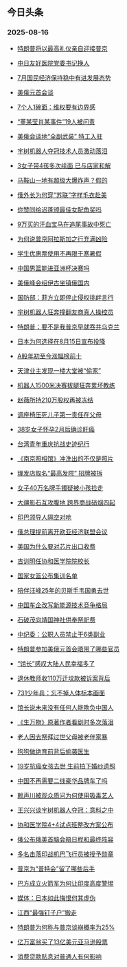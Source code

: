 ## 今日头条 
### 2025-08-16

+ [特朗普将以最高礼仪亲自迎接普京](https://www.toutiao.com/trending/7538307998842916394/?category_name=topic_innerflow&event_type=hot_board&log_pb=%257B%2522category_name%2522%253A%2522topic_innerflow%2522%252C%2522cluster_type%2522%253A%25222%2522%252C%2522enter_from%2522%253A%2522click_category%2522%252C%2522entrance_hotspot%2522%253A%2522outside%2522%252C%2522event_type%2522%253A%2522hot_board%2522%252C%2522hot_board_cluster_id%2522%253A%25227538307998842916394%2522%252C%2522hot_board_impr_id%2522%253A%252220250816001342D6945F145C3C3A14BF39%2522%252C%2522jump_page%2522%253A%2522hot_board_page%2522%252C%2522location%2522%253A%2522news_hot_card%2522%252C%2522page_location%2522%253A%2522hot_board_page%2522%252C%2522rank%2522%253A%25221%2522%252C%2522source%2522%253A%2522trending_tab%2522%252C%2522style_id%2522%253A%252240132%2522%252C%2522title%2522%253A%2522%25E7%2589%25B9%25E6%259C%2597%25E6%2599%25AE%25E5%25B0%2586%25E4%25BB%25A5%25E6%259C%2580%25E9%25AB%2598%25E7%25A4%25BC%25E4%25BB%25AA%25E4%25BA%25B2%25E8%2587%25AA%25E8%25BF%258E%25E6%258E%25A5%25E6%2599%25AE%25E4%25BA%25AC%2522%257D&rank=1&style_id=40132&topic_id=7538307998842916394)

+ [中日友好医院党委书记换人](https://www.toutiao.com/trending/7538783810133954111/?category_name=topic_innerflow&event_type=hot_board&log_pb=%257B%2522category_name%2522%253A%2522topic_innerflow%2522%252C%2522cluster_type%2522%253A%25225%2522%252C%2522enter_from%2522%253A%2522click_category%2522%252C%2522entrance_hotspot%2522%253A%2522outside%2522%252C%2522event_type%2522%253A%2522hot_board%2522%252C%2522hot_board_cluster_id%2522%253A%25227538783810133954111%2522%252C%2522hot_board_impr_id%2522%253A%252220250816001342D6945F145C3C3A14BF39%2522%252C%2522jump_page%2522%253A%2522hot_board_page%2522%252C%2522location%2522%253A%2522news_hot_card%2522%252C%2522page_location%2522%253A%2522hot_board_page%2522%252C%2522rank%2522%253A%25222%2522%252C%2522source%2522%253A%2522trending_tab%2522%252C%2522style_id%2522%253A%252240132%2522%252C%2522title%2522%253A%2522%25E4%25B8%25AD%25E6%2597%25A5%25E5%258F%258B%25E5%25A5%25BD%25E5%258C%25BB%25E9%2599%25A2%25E5%2585%259A%25E5%25A7%2594%25E4%25B9%25A6%25E8%25AE%25B0%25E6%258D%25A2%25E4%25BA%25BA%2522%257D&rank=2&style_id=40132&topic_id=7538783810133954111)

+ [7月国民经济保持稳中有进发展态势](https://www.toutiao.com/article/7538626527173362216)

+ [美俄元首会谈](https://webcast-open.douyin.com/open/media_live/344107438187)

+ [7个人1碗面：维权要有边界感](https://www.toutiao.com/trending/7538686749099167270/?category_name=topic_innerflow&event_type=hot_board&log_pb=%257B%2522category_name%2522%253A%2522topic_innerflow%2522%252C%2522cluster_type%2522%253A%252213%2522%252C%2522enter_from%2522%253A%2522click_category%2522%252C%2522entrance_hotspot%2522%253A%2522outside%2522%252C%2522event_type%2522%253A%2522hot_board%2522%252C%2522hot_board_cluster_id%2522%253A%25227538686749099167270%2522%252C%2522hot_board_impr_id%2522%253A%252220250816001342D6945F145C3C3A14BF39%2522%252C%2522jump_page%2522%253A%2522hot_board_page%2522%252C%2522location%2522%253A%2522news_hot_card%2522%252C%2522page_location%2522%253A%2522hot_board_page%2522%252C%2522rank%2522%253A%25225%2522%252C%2522source%2522%253A%2522trending_tab%2522%252C%2522style_id%2522%253A%252240132%2522%252C%2522title%2522%253A%25227%25E4%25B8%25AA%25E4%25BA%25BA1%25E7%25A2%2597%25E9%259D%25A2%25EF%25BC%259A%25E7%25BB%25B4%25E6%259D%2583%25E8%25A6%2581%25E6%259C%2589%25E8%25BE%25B9%25E7%2595%258C%25E6%2584%259F%2522%257D&rank=5&style_id=40132&topic_id=7538686749099167270)

+ [“董某莹肖某事件”19人被问责](https://www.toutiao.com/trending/7538734512805789759/?category_name=topic_innerflow&event_type=hot_board&log_pb=%257B%2522category_name%2522%253A%2522topic_innerflow%2522%252C%2522cluster_type%2522%253A%25221%2522%252C%2522enter_from%2522%253A%2522click_category%2522%252C%2522entrance_hotspot%2522%253A%2522outside%2522%252C%2522event_type%2522%253A%2522hot_board%2522%252C%2522hot_board_cluster_id%2522%253A%25227538734512805789759%2522%252C%2522hot_board_impr_id%2522%253A%252220250816001342D6945F145C3C3A14BF39%2522%252C%2522jump_page%2522%253A%2522hot_board_page%2522%252C%2522location%2522%253A%2522news_hot_card%2522%252C%2522page_location%2522%253A%2522hot_board_page%2522%252C%2522rank%2522%253A%25226%2522%252C%2522source%2522%253A%2522trending_tab%2522%252C%2522style_id%2522%253A%252240132%2522%252C%2522title%2522%253A%2522%25E2%2580%259C%25E8%2591%25A3%25E6%259F%2590%25E8%258E%25B9%25E8%2582%2596%25E6%259F%2590%25E4%25BA%258B%25E4%25BB%25B6%25E2%2580%259D19%25E4%25BA%25BA%25E8%25A2%25AB%25E9%2597%25AE%25E8%25B4%25A3%2522%257D&rank=6&style_id=40132&topic_id=7538734512805789759)

+ [美俄会谈地“全副武装” 特工入驻](https://www.toutiao.com/trending/7538745223128550951/?category_name=topic_innerflow&event_type=hot_board&log_pb=%257B%2522category_name%2522%253A%2522topic_innerflow%2522%252C%2522cluster_type%2522%253A%252213%2522%252C%2522enter_from%2522%253A%2522click_category%2522%252C%2522entrance_hotspot%2522%253A%2522outside%2522%252C%2522event_type%2522%253A%2522hot_board%2522%252C%2522hot_board_cluster_id%2522%253A%25227538745223128550951%2522%252C%2522hot_board_impr_id%2522%253A%252220250816001342D6945F145C3C3A14BF39%2522%252C%2522jump_page%2522%253A%2522hot_board_page%2522%252C%2522location%2522%253A%2522news_hot_card%2522%252C%2522page_location%2522%253A%2522hot_board_page%2522%252C%2522rank%2522%253A%25227%2522%252C%2522source%2522%253A%2522trending_tab%2522%252C%2522style_id%2522%253A%252240132%2522%252C%2522title%2522%253A%2522%25E7%25BE%258E%25E4%25BF%2584%25E4%25BC%259A%25E8%25B0%2588%25E5%259C%25B0%25E2%2580%259C%25E5%2585%25A8%25E5%2589%25AF%25E6%25AD%25A6%25E8%25A3%2585%25E2%2580%259D%2B%25E7%2589%25B9%25E5%25B7%25A5%25E5%2585%25A5%25E9%25A9%25BB%2522%257D&rank=7&style_id=40132&topic_id=7538745223128550951)

+ [宇树机器人夺冠技术人员激动落泪](https://www.toutiao.com/trending/7538778017204604454/?category_name=topic_innerflow&event_type=hot_board&log_pb=%257B%2522category_name%2522%253A%2522topic_innerflow%2522%252C%2522cluster_type%2522%253A%25222%2522%252C%2522enter_from%2522%253A%2522click_category%2522%252C%2522entrance_hotspot%2522%253A%2522outside%2522%252C%2522event_type%2522%253A%2522hot_board%2522%252C%2522hot_board_cluster_id%2522%253A%25227538778017204604454%2522%252C%2522hot_board_impr_id%2522%253A%252220250816001342D6945F145C3C3A14BF39%2522%252C%2522jump_page%2522%253A%2522hot_board_page%2522%252C%2522location%2522%253A%2522news_hot_card%2522%252C%2522page_location%2522%253A%2522hot_board_page%2522%252C%2522rank%2522%253A%25228%2522%252C%2522source%2522%253A%2522trending_tab%2522%252C%2522style_id%2522%253A%252240132%2522%252C%2522title%2522%253A%2522%25E5%25AE%2587%25E6%25A0%2591%25E6%259C%25BA%25E5%2599%25A8%25E4%25BA%25BA%25E5%25A4%25BA%25E5%2586%25A0%25E6%258A%2580%25E6%259C%25AF%25E4%25BA%25BA%25E5%2591%2598%25E6%25BF%2580%25E5%258A%25A8%25E8%2590%25BD%25E6%25B3%25AA%2522%257D&rank=8&style_id=40132&topic_id=7538778017204604454)

+ [3女子带4孩多次续面 已与店家和解](https://www.toutiao.com/trending/7538319369852502035/?category_name=topic_innerflow&event_type=hot_board&log_pb=%257B%2522category_name%2522%253A%2522topic_innerflow%2522%252C%2522cluster_type%2522%253A%25222%2522%252C%2522enter_from%2522%253A%2522click_category%2522%252C%2522entrance_hotspot%2522%253A%2522outside%2522%252C%2522event_type%2522%253A%2522hot_board%2522%252C%2522hot_board_cluster_id%2522%253A%25227538319369852502035%2522%252C%2522hot_board_impr_id%2522%253A%252220250816001342D6945F145C3C3A14BF39%2522%252C%2522jump_page%2522%253A%2522hot_board_page%2522%252C%2522location%2522%253A%2522news_hot_card%2522%252C%2522page_location%2522%253A%2522hot_board_page%2522%252C%2522rank%2522%253A%25229%2522%252C%2522source%2522%253A%2522trending_tab%2522%252C%2522style_id%2522%253A%252240132%2522%252C%2522title%2522%253A%25223%25E5%25A5%25B3%25E5%25AD%2590%25E5%25B8%25A64%25E5%25AD%25A9%25E5%25A4%259A%25E6%25AC%25A1%25E7%25BB%25AD%25E9%259D%25A2%2B%25E5%25B7%25B2%25E4%25B8%258E%25E5%25BA%2597%25E5%25AE%25B6%25E5%2592%258C%25E8%25A7%25A3%2522%257D&rank=9&style_id=40132&topic_id=7538319369852502035)

+ [马鞍山一地有超级大爆炸声？假的](https://www.toutiao.com/article/7538738739695157787)

+ [俄外长为何穿“苏联”字样毛衣赴美](https://www.toutiao.com/trending/7538800745823342116/?category_name=topic_innerflow&event_type=hot_board&log_pb=%257B%2522category_name%2522%253A%2522topic_innerflow%2522%252C%2522cluster_type%2522%253A%252213%2522%252C%2522enter_from%2522%253A%2522click_category%2522%252C%2522entrance_hotspot%2522%253A%2522outside%2522%252C%2522event_type%2522%253A%2522hot_board%2522%252C%2522hot_board_cluster_id%2522%253A%25227538800745823342116%2522%252C%2522hot_board_impr_id%2522%253A%252220250816001342D6945F145C3C3A14BF39%2522%252C%2522jump_page%2522%253A%2522hot_board_page%2522%252C%2522location%2522%253A%2522news_hot_card%2522%252C%2522page_location%2522%253A%2522hot_board_page%2522%252C%2522rank%2522%253A%252211%2522%252C%2522source%2522%253A%2522trending_tab%2522%252C%2522style_id%2522%253A%252240132%2522%252C%2522title%2522%253A%2522%25E4%25BF%2584%25E5%25A4%2596%25E9%2595%25BF%25E4%25B8%25BA%25E4%25BD%2595%25E7%25A9%25BF%25E2%2580%259C%25E8%258B%258F%25E8%2581%2594%25E2%2580%259D%25E5%25AD%2597%25E6%25A0%25B7%25E6%25AF%259B%25E8%25A1%25A3%25E8%25B5%25B4%25E7%25BE%258E%2522%257D&rank=11&style_id=40132&topic_id=7538800745823342116)

+ [你赞同给迟蓬颁最佳女配角奖吗](https://www.toutiao.com/trending/7538557116244561451/?category_name=topic_innerflow&event_type=hot_board&log_pb=%257B%2522category_name%2522%253A%2522topic_innerflow%2522%252C%2522cluster_type%2522%253A%252210%2522%252C%2522enter_from%2522%253A%2522click_category%2522%252C%2522entrance_hotspot%2522%253A%2522outside%2522%252C%2522event_type%2522%253A%2522hot_board%2522%252C%2522hot_board_cluster_id%2522%253A%25227538557116244561451%2522%252C%2522hot_board_impr_id%2522%253A%252220250816001342D6945F145C3C3A14BF39%2522%252C%2522jump_page%2522%253A%2522hot_board_page%2522%252C%2522location%2522%253A%2522news_hot_card%2522%252C%2522page_location%2522%253A%2522hot_board_page%2522%252C%2522rank%2522%253A%252212%2522%252C%2522source%2522%253A%2522trending_tab%2522%252C%2522style_id%2522%253A%252240132%2522%252C%2522title%2522%253A%2522%25E4%25BD%25A0%25E8%25B5%259E%25E5%2590%258C%25E7%25BB%2599%25E8%25BF%259F%25E8%2593%25AC%25E9%25A2%2581%25E6%259C%2580%25E4%25BD%25B3%25E5%25A5%25B3%25E9%2585%258D%25E8%25A7%2592%25E5%25A5%2596%25E5%2590%2597%2522%257D&rank=12&style_id=40132&topic_id=7538557116244561451)

+ [9万买的汗血宝马在追尾事故中死亡](https://www.toutiao.com/trending/7538630258758369323/?category_name=topic_innerflow&event_type=hot_board&log_pb=%257B%2522category_name%2522%253A%2522topic_innerflow%2522%252C%2522cluster_type%2522%253A%25226%2522%252C%2522enter_from%2522%253A%2522click_category%2522%252C%2522entrance_hotspot%2522%253A%2522outside%2522%252C%2522event_type%2522%253A%2522hot_board%2522%252C%2522hot_board_cluster_id%2522%253A%25227538630258758369323%2522%252C%2522hot_board_impr_id%2522%253A%252220250816001342D6945F145C3C3A14BF39%2522%252C%2522jump_page%2522%253A%2522hot_board_page%2522%252C%2522location%2522%253A%2522news_hot_card%2522%252C%2522page_location%2522%253A%2522hot_board_page%2522%252C%2522rank%2522%253A%252213%2522%252C%2522source%2522%253A%2522trending_tab%2522%252C%2522style_id%2522%253A%252240132%2522%252C%2522title%2522%253A%25229%25E4%25B8%2587%25E4%25B9%25B0%25E7%259A%2584%25E6%25B1%2597%25E8%25A1%2580%25E5%25AE%259D%25E9%25A9%25AC%25E5%259C%25A8%25E8%25BF%25BD%25E5%25B0%25BE%25E4%25BA%258B%25E6%2595%2585%25E4%25B8%25AD%25E6%25AD%25BB%25E4%25BA%25A1%2522%257D&rank=13&style_id=40132&topic_id=7538630258758369323)

+ [为何说普京阿拉斯加之行充满凶险](https://www.toutiao.com/trending/7538698693910728242/?category_name=topic_innerflow&event_type=hot_board&log_pb=%257B%2522category_name%2522%253A%2522topic_innerflow%2522%252C%2522cluster_type%2522%253A%252213%2522%252C%2522enter_from%2522%253A%2522click_category%2522%252C%2522entrance_hotspot%2522%253A%2522outside%2522%252C%2522event_type%2522%253A%2522hot_board%2522%252C%2522hot_board_cluster_id%2522%253A%25227538698693910728242%2522%252C%2522hot_board_impr_id%2522%253A%252220250816001342D6945F145C3C3A14BF39%2522%252C%2522jump_page%2522%253A%2522hot_board_page%2522%252C%2522location%2522%253A%2522news_hot_card%2522%252C%2522page_location%2522%253A%2522hot_board_page%2522%252C%2522rank%2522%253A%252214%2522%252C%2522source%2522%253A%2522trending_tab%2522%252C%2522style_id%2522%253A%252240132%2522%252C%2522title%2522%253A%2522%25E4%25B8%25BA%25E4%25BD%2595%25E8%25AF%25B4%25E6%2599%25AE%25E4%25BA%25AC%25E9%2598%25BF%25E6%258B%2589%25E6%2596%25AF%25E5%258A%25A0%25E4%25B9%258B%25E8%25A1%258C%25E5%2585%2585%25E6%25BB%25A1%25E5%2587%25B6%25E9%2599%25A9%2522%257D&rank=14&style_id=40132&topic_id=7538698693910728242)

+ [学生优惠票使用不再限于寒暑假](https://www.toutiao.com/trending/7537866591120228361/?category_name=topic_innerflow&event_type=hot_board&log_pb=%257B%2522category_name%2522%253A%2522topic_innerflow%2522%252C%2522cluster_type%2522%253A%25220%2522%252C%2522enter_from%2522%253A%2522click_category%2522%252C%2522entrance_hotspot%2522%253A%2522outside%2522%252C%2522event_type%2522%253A%2522hot_board%2522%252C%2522hot_board_cluster_id%2522%253A%25227537866591120228361%2522%252C%2522hot_board_impr_id%2522%253A%252220250816001342D6945F145C3C3A14BF39%2522%252C%2522jump_page%2522%253A%2522hot_board_page%2522%252C%2522location%2522%253A%2522news_hot_card%2522%252C%2522page_location%2522%253A%2522hot_board_page%2522%252C%2522rank%2522%253A%252215%2522%252C%2522source%2522%253A%2522trending_tab%2522%252C%2522style_id%2522%253A%252240132%2522%252C%2522title%2522%253A%2522%25E5%25AD%25A6%25E7%2594%259F%25E4%25BC%2598%25E6%2583%25A0%25E7%25A5%25A8%25E4%25BD%25BF%25E7%2594%25A8%25E4%25B8%258D%25E5%2586%258D%25E9%2599%2590%25E4%25BA%258E%25E5%25AF%2592%25E6%259A%2591%25E5%2581%2587%2522%257D&rank=15&style_id=40132&topic_id=7537866591120228361)

+ [中国男篮能进亚洲杯决赛吗](https://www.toutiao.com/trending/7538583155935022618/?category_name=topic_innerflow&event_type=hot_board&log_pb=%257B%2522category_name%2522%253A%2522topic_innerflow%2522%252C%2522cluster_type%2522%253A%252210%2522%252C%2522enter_from%2522%253A%2522click_category%2522%252C%2522entrance_hotspot%2522%253A%2522outside%2522%252C%2522event_type%2522%253A%2522hot_board%2522%252C%2522hot_board_cluster_id%2522%253A%25227538583155935022618%2522%252C%2522hot_board_impr_id%2522%253A%252220250816001342D6945F145C3C3A14BF39%2522%252C%2522jump_page%2522%253A%2522hot_board_page%2522%252C%2522location%2522%253A%2522news_hot_card%2522%252C%2522page_location%2522%253A%2522hot_board_page%2522%252C%2522rank%2522%253A%252216%2522%252C%2522source%2522%253A%2522trending_tab%2522%252C%2522style_id%2522%253A%252240132%2522%252C%2522title%2522%253A%2522%25E4%25B8%25AD%25E5%259B%25BD%25E7%2594%25B7%25E7%25AF%25AE%25E8%2583%25BD%25E8%25BF%259B%25E4%25BA%259A%25E6%25B4%25B2%25E6%259D%25AF%25E5%2586%25B3%25E8%25B5%259B%25E5%2590%2597%2522%257D&rank=16&style_id=40132&topic_id=7538583155935022618)

+ [美俄峰会绍伊古坐镇俄国内](https://www.toutiao.com/trending/7538802206321954347/?category_name=topic_innerflow&event_type=hot_board&log_pb=%257B%2522category_name%2522%253A%2522topic_innerflow%2522%252C%2522cluster_type%2522%253A%252213%2522%252C%2522enter_from%2522%253A%2522click_category%2522%252C%2522entrance_hotspot%2522%253A%2522outside%2522%252C%2522event_type%2522%253A%2522hot_board%2522%252C%2522hot_board_cluster_id%2522%253A%25227538802206321954347%2522%252C%2522hot_board_impr_id%2522%253A%252220250816001342D6945F145C3C3A14BF39%2522%252C%2522jump_page%2522%253A%2522hot_board_page%2522%252C%2522location%2522%253A%2522news_hot_card%2522%252C%2522page_location%2522%253A%2522hot_board_page%2522%252C%2522rank%2522%253A%252217%2522%252C%2522source%2522%253A%2522trending_tab%2522%252C%2522style_id%2522%253A%252240132%2522%252C%2522title%2522%253A%2522%25E7%25BE%258E%25E4%25BF%2584%25E5%25B3%25B0%25E4%25BC%259A%25E7%25BB%258D%25E4%25BC%258A%25E5%258F%25A4%25E5%259D%2590%25E9%2595%2587%25E4%25BF%2584%25E5%259B%25BD%25E5%2586%2585%2522%257D&rank=17&style_id=40132&topic_id=7538802206321954347)

+ [国防部：菲方立即停止侵权挑衅言行](https://www.toutiao.com/trending/7538704421988093449/?category_name=topic_innerflow&event_type=hot_board&log_pb=%257B%2522category_name%2522%253A%2522topic_innerflow%2522%252C%2522cluster_type%2522%253A%25222%2522%252C%2522enter_from%2522%253A%2522click_category%2522%252C%2522entrance_hotspot%2522%253A%2522outside%2522%252C%2522event_type%2522%253A%2522hot_board%2522%252C%2522hot_board_cluster_id%2522%253A%25227538704421988093449%2522%252C%2522hot_board_impr_id%2522%253A%252220250816001342D6945F145C3C3A14BF39%2522%252C%2522jump_page%2522%253A%2522hot_board_page%2522%252C%2522location%2522%253A%2522news_hot_card%2522%252C%2522page_location%2522%253A%2522hot_board_page%2522%252C%2522rank%2522%253A%252218%2522%252C%2522source%2522%253A%2522trending_tab%2522%252C%2522style_id%2522%253A%252240132%2522%252C%2522title%2522%253A%2522%25E5%259B%25BD%25E9%2598%25B2%25E9%2583%25A8%25EF%25BC%259A%25E8%258F%25B2%25E6%2596%25B9%25E7%25AB%258B%25E5%258D%25B3%25E5%2581%259C%25E6%25AD%25A2%25E4%25BE%25B5%25E6%259D%2583%25E6%258C%2591%25E8%25A1%2585%25E8%25A8%2580%25E8%25A1%258C%2522%257D&rank=18&style_id=40132&topic_id=7538704421988093449)

+ [宇树机器人狂奔撞翻友商真人操控员](https://www.toutiao.com/trending/7538673646475477034/?category_name=topic_innerflow&event_type=hot_board&log_pb=%257B%2522category_name%2522%253A%2522topic_innerflow%2522%252C%2522cluster_type%2522%253A%25222%2522%252C%2522enter_from%2522%253A%2522click_category%2522%252C%2522entrance_hotspot%2522%253A%2522outside%2522%252C%2522event_type%2522%253A%2522hot_board%2522%252C%2522hot_board_cluster_id%2522%253A%25227538673646475477034%2522%252C%2522hot_board_impr_id%2522%253A%252220250816001342D6945F145C3C3A14BF39%2522%252C%2522jump_page%2522%253A%2522hot_board_page%2522%252C%2522location%2522%253A%2522news_hot_card%2522%252C%2522page_location%2522%253A%2522hot_board_page%2522%252C%2522rank%2522%253A%252219%2522%252C%2522source%2522%253A%2522trending_tab%2522%252C%2522style_id%2522%253A%252240132%2522%252C%2522title%2522%253A%2522%25E5%25AE%2587%25E6%25A0%2591%25E6%259C%25BA%25E5%2599%25A8%25E4%25BA%25BA%25E7%258B%2582%25E5%25A5%2594%25E6%2592%259E%25E7%25BF%25BB%25E5%258F%258B%25E5%2595%2586%25E7%259C%259F%25E4%25BA%25BA%25E6%2593%258D%25E6%258E%25A7%25E5%2591%2598%2522%257D&rank=19&style_id=40132&topic_id=7538673646475477034)

+ [特朗普：要不是我普京早就吞并乌克兰](https://www.toutiao.com/trending/7538661696978570803/?category_name=topic_innerflow&event_type=hot_board&log_pb=%257B%2522category_name%2522%253A%2522topic_innerflow%2522%252C%2522cluster_type%2522%253A%25222%2522%252C%2522enter_from%2522%253A%2522click_category%2522%252C%2522entrance_hotspot%2522%253A%2522outside%2522%252C%2522event_type%2522%253A%2522hot_board%2522%252C%2522hot_board_cluster_id%2522%253A%25227538661696978570803%2522%252C%2522hot_board_impr_id%2522%253A%252220250816001342D6945F145C3C3A14BF39%2522%252C%2522jump_page%2522%253A%2522hot_board_page%2522%252C%2522location%2522%253A%2522news_hot_card%2522%252C%2522page_location%2522%253A%2522hot_board_page%2522%252C%2522rank%2522%253A%252220%2522%252C%2522source%2522%253A%2522trending_tab%2522%252C%2522style_id%2522%253A%252240132%2522%252C%2522title%2522%253A%2522%25E7%2589%25B9%25E6%259C%2597%25E6%2599%25AE%25EF%25BC%259A%25E8%25A6%2581%25E4%25B8%258D%25E6%2598%25AF%25E6%2588%2591%25E6%2599%25AE%25E4%25BA%25AC%25E6%2597%25A9%25E5%25B0%25B1%25E5%2590%259E%25E5%25B9%25B6%25E4%25B9%258C%25E5%2585%258B%25E5%2585%25B0%2522%257D&rank=20&style_id=40132&topic_id=7538661696978570803)

+ [日本为何选择在8月15日宣布投降](https://www.toutiao.com/trending/7538681338053004850/?category_name=topic_innerflow&event_type=hot_board&log_pb=%257B%2522category_name%2522%253A%2522topic_innerflow%2522%252C%2522cluster_type%2522%253A%25221%2522%252C%2522enter_from%2522%253A%2522click_category%2522%252C%2522entrance_hotspot%2522%253A%2522outside%2522%252C%2522event_type%2522%253A%2522hot_board%2522%252C%2522hot_board_cluster_id%2522%253A%25227538681338053004850%2522%252C%2522hot_board_impr_id%2522%253A%252220250816001342D6945F145C3C3A14BF39%2522%252C%2522jump_page%2522%253A%2522hot_board_page%2522%252C%2522location%2522%253A%2522news_hot_card%2522%252C%2522page_location%2522%253A%2522hot_board_page%2522%252C%2522rank%2522%253A%252221%2522%252C%2522source%2522%253A%2522trending_tab%2522%252C%2522style_id%2522%253A%252240132%2522%252C%2522title%2522%253A%2522%25E6%2597%25A5%25E6%259C%25AC%25E4%25B8%25BA%25E4%25BD%2595%25E9%2580%2589%25E6%258B%25A9%25E5%259C%25A88%25E6%259C%258815%25E6%2597%25A5%25E5%25AE%25A3%25E5%25B8%2583%25E6%258A%2595%25E9%2599%258D%2522%257D&rank=21&style_id=40132&topic_id=7538681338053004850)

+ [A股年初至今涨幅榜前十](https://www.toutiao.com/trending/7538288015727771702/?category_name=topic_innerflow&event_type=hot_board&log_pb=%257B%2522category_name%2522%253A%2522topic_innerflow%2522%252C%2522cluster_type%2522%253A%25226%2522%252C%2522enter_from%2522%253A%2522click_category%2522%252C%2522entrance_hotspot%2522%253A%2522outside%2522%252C%2522event_type%2522%253A%2522hot_board%2522%252C%2522hot_board_cluster_id%2522%253A%25227538288015727771702%2522%252C%2522hot_board_impr_id%2522%253A%252220250816001342D6945F145C3C3A14BF39%2522%252C%2522jump_page%2522%253A%2522hot_board_page%2522%252C%2522location%2522%253A%2522news_hot_card%2522%252C%2522page_location%2522%253A%2522hot_board_page%2522%252C%2522rank%2522%253A%252222%2522%252C%2522source%2522%253A%2522trending_tab%2522%252C%2522style_id%2522%253A%252240132%2522%252C%2522title%2522%253A%2522A%25E8%2582%25A1%25E5%25B9%25B4%25E5%2588%259D%25E8%2587%25B3%25E4%25BB%258A%25E6%25B6%25A8%25E5%25B9%2585%25E6%25A6%259C%25E5%2589%258D%25E5%258D%2581%2522%257D&rank=22&style_id=40132&topic_id=7538288015727771702)

+ [天津业主发现一楼大堂被“偷家”](https://www.toutiao.com/trending/7538726336886652971/?category_name=topic_innerflow&event_type=hot_board&log_pb=%257B%2522category_name%2522%253A%2522topic_innerflow%2522%252C%2522cluster_type%2522%253A%25226%2522%252C%2522enter_from%2522%253A%2522click_category%2522%252C%2522entrance_hotspot%2522%253A%2522outside%2522%252C%2522event_type%2522%253A%2522hot_board%2522%252C%2522hot_board_cluster_id%2522%253A%25227538726336886652971%2522%252C%2522hot_board_impr_id%2522%253A%252220250816001342D6945F145C3C3A14BF39%2522%252C%2522jump_page%2522%253A%2522hot_board_page%2522%252C%2522location%2522%253A%2522news_hot_card%2522%252C%2522page_location%2522%253A%2522hot_board_page%2522%252C%2522rank%2522%253A%252223%2522%252C%2522source%2522%253A%2522trending_tab%2522%252C%2522style_id%2522%253A%252240132%2522%252C%2522title%2522%253A%2522%25E5%25A4%25A9%25E6%25B4%25A5%25E4%25B8%259A%25E4%25B8%25BB%25E5%258F%2591%25E7%258E%25B0%25E4%25B8%2580%25E6%25A5%25BC%25E5%25A4%25A7%25E5%25A0%2582%25E8%25A2%25AB%25E2%2580%259C%25E5%2581%25B7%25E5%25AE%25B6%25E2%2580%259D%2522%257D&rank=23&style_id=40132&topic_id=7538726336886652971)

+ [机器人1500米决赛拔腿狂奔累坏教练](https://www.toutiao.com/trending/7538676753771007515/?category_name=topic_innerflow&event_type=hot_board&log_pb=%257B%2522category_name%2522%253A%2522topic_innerflow%2522%252C%2522cluster_type%2522%253A%25222%2522%252C%2522enter_from%2522%253A%2522click_category%2522%252C%2522entrance_hotspot%2522%253A%2522outside%2522%252C%2522event_type%2522%253A%2522hot_board%2522%252C%2522hot_board_cluster_id%2522%253A%25227538676753771007515%2522%252C%2522hot_board_impr_id%2522%253A%252220250816001342D6945F145C3C3A14BF39%2522%252C%2522jump_page%2522%253A%2522hot_board_page%2522%252C%2522location%2522%253A%2522news_hot_card%2522%252C%2522page_location%2522%253A%2522hot_board_page%2522%252C%2522rank%2522%253A%252224%2522%252C%2522source%2522%253A%2522trending_tab%2522%252C%2522style_id%2522%253A%252240132%2522%252C%2522title%2522%253A%2522%25E6%259C%25BA%25E5%2599%25A8%25E4%25BA%25BA1500%25E7%25B1%25B3%25E5%2586%25B3%25E8%25B5%259B%25E6%258B%2594%25E8%2585%25BF%25E7%258B%2582%25E5%25A5%2594%25E7%25B4%25AF%25E5%259D%258F%25E6%2595%2599%25E7%25BB%2583%2522%257D&rank=24&style_id=40132&topic_id=7538676753771007515)

+ [赵薇所持210万股权再被冻结](https://www.toutiao.com/trending/7538607633670864935/?category_name=topic_innerflow&event_type=hot_board&log_pb=%257B%2522category_name%2522%253A%2522topic_innerflow%2522%252C%2522cluster_type%2522%253A%25226%2522%252C%2522enter_from%2522%253A%2522click_category%2522%252C%2522entrance_hotspot%2522%253A%2522outside%2522%252C%2522event_type%2522%253A%2522hot_board%2522%252C%2522hot_board_cluster_id%2522%253A%25227538607633670864935%2522%252C%2522hot_board_impr_id%2522%253A%252220250816001342D6945F145C3C3A14BF39%2522%252C%2522jump_page%2522%253A%2522hot_board_page%2522%252C%2522location%2522%253A%2522news_hot_card%2522%252C%2522page_location%2522%253A%2522hot_board_page%2522%252C%2522rank%2522%253A%252225%2522%252C%2522source%2522%253A%2522trending_tab%2522%252C%2522style_id%2522%253A%252240132%2522%252C%2522title%2522%253A%2522%25E8%25B5%25B5%25E8%2596%2587%25E6%2589%2580%25E6%258C%2581210%25E4%25B8%2587%25E8%2582%25A1%25E6%259D%2583%25E5%2586%258D%25E8%25A2%25AB%25E5%2586%25BB%25E7%25BB%2593%2522%257D&rank=25&style_id=40132&topic_id=7538607633670864935)

+ [调座椅压死儿子第一责任在父母](https://www.toutiao.com/trending/7538664538086952458/?category_name=topic_innerflow&event_type=hot_board&log_pb=%257B%2522category_name%2522%253A%2522topic_innerflow%2522%252C%2522cluster_type%2522%253A%25221%2522%252C%2522enter_from%2522%253A%2522click_category%2522%252C%2522entrance_hotspot%2522%253A%2522outside%2522%252C%2522event_type%2522%253A%2522hot_board%2522%252C%2522hot_board_cluster_id%2522%253A%25227538664538086952458%2522%252C%2522hot_board_impr_id%2522%253A%252220250816001342D6945F145C3C3A14BF39%2522%252C%2522jump_page%2522%253A%2522hot_board_page%2522%252C%2522location%2522%253A%2522news_hot_card%2522%252C%2522page_location%2522%253A%2522hot_board_page%2522%252C%2522rank%2522%253A%252226%2522%252C%2522source%2522%253A%2522trending_tab%2522%252C%2522style_id%2522%253A%252240132%2522%252C%2522title%2522%253A%2522%25E8%25B0%2583%25E5%25BA%25A7%25E6%25A4%2585%25E5%258E%258B%25E6%25AD%25BB%25E5%2584%25BF%25E5%25AD%2590%25E7%25AC%25AC%25E4%25B8%2580%25E8%25B4%25A3%25E4%25BB%25BB%25E5%259C%25A8%25E7%2588%25B6%25E6%25AF%258D%2522%257D&rank=26&style_id=40132&topic_id=7538664538086952458)

+ [38岁女子怀孕2月后确诊肝癌](https://www.toutiao.com/trending/7538739141773688875/?category_name=topic_innerflow&event_type=hot_board&log_pb=%257B%2522category_name%2522%253A%2522topic_innerflow%2522%252C%2522cluster_type%2522%253A%25220%2522%252C%2522enter_from%2522%253A%2522click_category%2522%252C%2522entrance_hotspot%2522%253A%2522outside%2522%252C%2522event_type%2522%253A%2522hot_board%2522%252C%2522hot_board_cluster_id%2522%253A%25227538739141773688875%2522%252C%2522hot_board_impr_id%2522%253A%252220250816001342D6945F145C3C3A14BF39%2522%252C%2522jump_page%2522%253A%2522hot_board_page%2522%252C%2522location%2522%253A%2522news_hot_card%2522%252C%2522page_location%2522%253A%2522hot_board_page%2522%252C%2522rank%2522%253A%252227%2522%252C%2522source%2522%253A%2522trending_tab%2522%252C%2522style_id%2522%253A%252240132%2522%252C%2522title%2522%253A%252238%25E5%25B2%2581%25E5%25A5%25B3%25E5%25AD%2590%25E6%2580%2580%25E5%25AD%25952%25E6%259C%2588%25E5%2590%258E%25E7%25A1%25AE%25E8%25AF%258A%25E8%2582%259D%25E7%2599%258C%2522%257D&rank=27&style_id=40132&topic_id=7538739141773688875)

+ [台湾青年重庆抗战史迹纪行](https://www.toutiao.com/trending/7538042210210742335/?category_name=topic_innerflow&event_type=hot_board&log_pb=%257B%2522category_name%2522%253A%2522topic_innerflow%2522%252C%2522cluster_type%2522%253A%25220%2522%252C%2522enter_from%2522%253A%2522click_category%2522%252C%2522entrance_hotspot%2522%253A%2522outside%2522%252C%2522event_type%2522%253A%2522hot_board%2522%252C%2522hot_board_cluster_id%2522%253A%25227538042210210742335%2522%252C%2522hot_board_impr_id%2522%253A%252220250816001342D6945F145C3C3A14BF39%2522%252C%2522jump_page%2522%253A%2522hot_board_page%2522%252C%2522location%2522%253A%2522news_hot_card%2522%252C%2522page_location%2522%253A%2522hot_board_page%2522%252C%2522rank%2522%253A%252228%2522%252C%2522source%2522%253A%2522trending_tab%2522%252C%2522style_id%2522%253A%252240132%2522%252C%2522title%2522%253A%2522%25E5%258F%25B0%25E6%25B9%25BE%25E9%259D%2592%25E5%25B9%25B4%25E9%2587%258D%25E5%25BA%2586%25E6%258A%2597%25E6%2588%2598%25E5%258F%25B2%25E8%25BF%25B9%25E7%25BA%25AA%25E8%25A1%258C%2522%257D&rank=28&style_id=40132&topic_id=7538042210210742335)

+ [《南京照相馆》冲洗出的不仅是照片](https://www.toutiao.com/trending/7537994448534552619/?category_name=topic_innerflow&event_type=hot_board&log_pb=%257B%2522category_name%2522%253A%2522topic_innerflow%2522%252C%2522cluster_type%2522%253A%25226%2522%252C%2522enter_from%2522%253A%2522click_category%2522%252C%2522entrance_hotspot%2522%253A%2522outside%2522%252C%2522event_type%2522%253A%2522hot_board%2522%252C%2522hot_board_cluster_id%2522%253A%25227537994448534552619%2522%252C%2522hot_board_impr_id%2522%253A%252220250816001342D6945F145C3C3A14BF39%2522%252C%2522jump_page%2522%253A%2522hot_board_page%2522%252C%2522location%2522%253A%2522news_hot_card%2522%252C%2522page_location%2522%253A%2522hot_board_page%2522%252C%2522rank%2522%253A%252229%2522%252C%2522source%2522%253A%2522trending_tab%2522%252C%2522style_id%2522%253A%252240132%2522%252C%2522title%2522%253A%2522%25E3%2580%258A%25E5%258D%2597%25E4%25BA%25AC%25E7%2585%25A7%25E7%259B%25B8%25E9%25A6%2586%25E3%2580%258B%25E5%2586%25B2%25E6%25B4%2597%25E5%2587%25BA%25E7%259A%2584%25E4%25B8%258D%25E4%25BB%2585%25E6%2598%25AF%25E7%2585%25A7%25E7%2589%2587%2522%257D&rank=29&style_id=40132&topic_id=7537994448534552619)

+ [理发店取名“最高发院” 招牌被拆](https://www.toutiao.com/trending/7538589280009224234/?category_name=topic_innerflow&event_type=hot_board&log_pb=%257B%2522category_name%2522%253A%2522topic_innerflow%2522%252C%2522cluster_type%2522%253A%25226%2522%252C%2522enter_from%2522%253A%2522click_category%2522%252C%2522entrance_hotspot%2522%253A%2522outside%2522%252C%2522event_type%2522%253A%2522hot_board%2522%252C%2522hot_board_cluster_id%2522%253A%25227538589280009224234%2522%252C%2522hot_board_impr_id%2522%253A%252220250816001342D6945F145C3C3A14BF39%2522%252C%2522jump_page%2522%253A%2522hot_board_page%2522%252C%2522location%2522%253A%2522news_hot_card%2522%252C%2522page_location%2522%253A%2522hot_board_page%2522%252C%2522rank%2522%253A%252230%2522%252C%2522source%2522%253A%2522trending_tab%2522%252C%2522style_id%2522%253A%252240132%2522%252C%2522title%2522%253A%2522%25E7%2590%2586%25E5%258F%2591%25E5%25BA%2597%25E5%258F%2596%25E5%2590%258D%25E2%2580%259C%25E6%259C%2580%25E9%25AB%2598%25E5%258F%2591%25E9%2599%25A2%25E2%2580%259D%2B%25E6%258B%259B%25E7%2589%258C%25E8%25A2%25AB%25E6%258B%2586%2522%257D&rank=30&style_id=40132&topic_id=7538589280009224234)

+ [女子40万名牌手镯疑被小孩捡走](https://www.toutiao.com/trending/7538665347625254955/?category_name=topic_innerflow&event_type=hot_board&log_pb=%257B%2522category_name%2522%253A%2522topic_innerflow%2522%252C%2522cluster_type%2522%253A%25221%2522%252C%2522enter_from%2522%253A%2522click_category%2522%252C%2522entrance_hotspot%2522%253A%2522outside%2522%252C%2522event_type%2522%253A%2522hot_board%2522%252C%2522hot_board_cluster_id%2522%253A%25227538665347625254955%2522%252C%2522hot_board_impr_id%2522%253A%252220250816001342D6945F145C3C3A14BF39%2522%252C%2522jump_page%2522%253A%2522hot_board_page%2522%252C%2522location%2522%253A%2522news_hot_card%2522%252C%2522page_location%2522%253A%2522hot_board_page%2522%252C%2522rank%2522%253A%252231%2522%252C%2522source%2522%253A%2522trending_tab%2522%252C%2522style_id%2522%253A%252240132%2522%252C%2522title%2522%253A%2522%25E5%25A5%25B3%25E5%25AD%259040%25E4%25B8%2587%25E5%2590%258D%25E7%2589%258C%25E6%2589%258B%25E9%2595%25AF%25E7%2596%2591%25E8%25A2%25AB%25E5%25B0%258F%25E5%25AD%25A9%25E6%258D%25A1%25E8%25B5%25B0%2522%257D&rank=31&style_id=40132&topic_id=7538665347625254955)

+ [大疆影石互攻腹地 跨界商战硝烟四起](https://www.toutiao.com/trending/7538742496235359786/?category_name=topic_innerflow&event_type=hot_board&log_pb=%257B%2522category_name%2522%253A%2522topic_innerflow%2522%252C%2522cluster_type%2522%253A%252213%2522%252C%2522enter_from%2522%253A%2522click_category%2522%252C%2522entrance_hotspot%2522%253A%2522outside%2522%252C%2522event_type%2522%253A%2522hot_board%2522%252C%2522hot_board_cluster_id%2522%253A%25227538742496235359786%2522%252C%2522hot_board_impr_id%2522%253A%252220250816001342D6945F145C3C3A14BF39%2522%252C%2522jump_page%2522%253A%2522hot_board_page%2522%252C%2522location%2522%253A%2522news_hot_card%2522%252C%2522page_location%2522%253A%2522hot_board_page%2522%252C%2522rank%2522%253A%252232%2522%252C%2522source%2522%253A%2522trending_tab%2522%252C%2522style_id%2522%253A%252240132%2522%252C%2522title%2522%253A%2522%25E5%25A4%25A7%25E7%2596%2586%25E5%25BD%25B1%25E7%259F%25B3%25E4%25BA%2592%25E6%2594%25BB%25E8%2585%25B9%25E5%259C%25B0%2B%25E8%25B7%25A8%25E7%2595%258C%25E5%2595%2586%25E6%2588%2598%25E7%25A1%259D%25E7%2583%259F%25E5%259B%259B%25E8%25B5%25B7%2522%257D&rank=32&style_id=40132&topic_id=7538742496235359786)

+ [印巴领导人隔空对呛](https://www.toutiao.com/trending/7537832313368395839/?category_name=topic_innerflow&event_type=hot_board&log_pb=%257B%2522category_name%2522%253A%2522topic_innerflow%2522%252C%2522cluster_type%2522%253A%25226%2522%252C%2522enter_from%2522%253A%2522click_category%2522%252C%2522entrance_hotspot%2522%253A%2522outside%2522%252C%2522event_type%2522%253A%2522hot_board%2522%252C%2522hot_board_cluster_id%2522%253A%25227537832313368395839%2522%252C%2522hot_board_impr_id%2522%253A%252220250816001342D6945F145C3C3A14BF39%2522%252C%2522jump_page%2522%253A%2522hot_board_page%2522%252C%2522location%2522%253A%2522news_hot_card%2522%252C%2522page_location%2522%253A%2522hot_board_page%2522%252C%2522rank%2522%253A%252233%2522%252C%2522source%2522%253A%2522trending_tab%2522%252C%2522style_id%2522%253A%252240132%2522%252C%2522title%2522%253A%2522%25E5%258D%25B0%25E5%25B7%25B4%25E9%25A2%2586%25E5%25AF%25BC%25E4%25BA%25BA%25E9%259A%2594%25E7%25A9%25BA%25E5%25AF%25B9%25E5%2591%259B%2522%257D&rank=33&style_id=40132&topic_id=7537832313368395839)

+ [俄总理提前离开欧亚经济联盟会议](https://www.toutiao.com/trending/7538693028535009331/?category_name=topic_innerflow&event_type=hot_board&log_pb=%257B%2522category_name%2522%253A%2522topic_innerflow%2522%252C%2522cluster_type%2522%253A%25226%2522%252C%2522enter_from%2522%253A%2522click_category%2522%252C%2522entrance_hotspot%2522%253A%2522outside%2522%252C%2522event_type%2522%253A%2522hot_board%2522%252C%2522hot_board_cluster_id%2522%253A%25227538693028535009331%2522%252C%2522hot_board_impr_id%2522%253A%252220250816001342D6945F145C3C3A14BF39%2522%252C%2522jump_page%2522%253A%2522hot_board_page%2522%252C%2522location%2522%253A%2522news_hot_card%2522%252C%2522page_location%2522%253A%2522hot_board_page%2522%252C%2522rank%2522%253A%252234%2522%252C%2522source%2522%253A%2522trending_tab%2522%252C%2522style_id%2522%253A%252240132%2522%252C%2522title%2522%253A%2522%25E4%25BF%2584%25E6%2580%25BB%25E7%2590%2586%25E6%258F%2590%25E5%2589%258D%25E7%25A6%25BB%25E5%25BC%2580%25E6%25AC%25A7%25E4%25BA%259A%25E7%25BB%258F%25E6%25B5%258E%25E8%2581%2594%25E7%259B%259F%25E4%25BC%259A%25E8%25AE%25AE%2522%257D&rank=34&style_id=40132&topic_id=7538693028535009331)

+ [美国为什么要对芯片出口收费](https://www.toutiao.com/trending/7538626295597370899/?category_name=topic_innerflow&event_type=hot_board&log_pb=%257B%2522category_name%2522%253A%2522topic_innerflow%2522%252C%2522cluster_type%2522%253A%252213%2522%252C%2522enter_from%2522%253A%2522click_category%2522%252C%2522entrance_hotspot%2522%253A%2522outside%2522%252C%2522event_type%2522%253A%2522hot_board%2522%252C%2522hot_board_cluster_id%2522%253A%25227538626295597370899%2522%252C%2522hot_board_impr_id%2522%253A%252220250816001342D6945F145C3C3A14BF39%2522%252C%2522jump_page%2522%253A%2522hot_board_page%2522%252C%2522location%2522%253A%2522news_hot_card%2522%252C%2522page_location%2522%253A%2522hot_board_page%2522%252C%2522rank%2522%253A%252235%2522%252C%2522source%2522%253A%2522trending_tab%2522%252C%2522style_id%2522%253A%252240132%2522%252C%2522title%2522%253A%2522%25E7%25BE%258E%25E5%259B%25BD%25E4%25B8%25BA%25E4%25BB%2580%25E4%25B9%2588%25E8%25A6%2581%25E5%25AF%25B9%25E8%258A%25AF%25E7%2589%2587%25E5%2587%25BA%25E5%258F%25A3%25E6%2594%25B6%25E8%25B4%25B9%2522%257D&rank=35&style_id=40132&topic_id=7538626295597370899)

+ [吉训明任协和医学院院校长](https://www.toutiao.com/trending/7538742341482807338/?category_name=topic_innerflow&event_type=hot_board&log_pb=%257B%2522category_name%2522%253A%2522topic_innerflow%2522%252C%2522cluster_type%2522%253A%25221%2522%252C%2522enter_from%2522%253A%2522click_category%2522%252C%2522entrance_hotspot%2522%253A%2522outside%2522%252C%2522event_type%2522%253A%2522hot_board%2522%252C%2522hot_board_cluster_id%2522%253A%25227538742341482807338%2522%252C%2522hot_board_impr_id%2522%253A%252220250816001342D6945F145C3C3A14BF39%2522%252C%2522jump_page%2522%253A%2522hot_board_page%2522%252C%2522location%2522%253A%2522news_hot_card%2522%252C%2522page_location%2522%253A%2522hot_board_page%2522%252C%2522rank%2522%253A%252236%2522%252C%2522source%2522%253A%2522trending_tab%2522%252C%2522style_id%2522%253A%252240132%2522%252C%2522title%2522%253A%2522%25E5%2590%2589%25E8%25AE%25AD%25E6%2598%258E%25E4%25BB%25BB%25E5%258D%258F%25E5%2592%258C%25E5%258C%25BB%25E5%25AD%25A6%25E9%2599%25A2%25E9%2599%25A2%25E6%25A0%25A1%25E9%2595%25BF%2522%257D&rank=36&style_id=40132&topic_id=7538742341482807338)

+ [国家女篮公布集训名单](https://www.toutiao.com/trending/7538051203164454950/?category_name=topic_innerflow&event_type=hot_board&log_pb=%257B%2522category_name%2522%253A%2522topic_innerflow%2522%252C%2522cluster_type%2522%253A%25226%2522%252C%2522enter_from%2522%253A%2522click_category%2522%252C%2522entrance_hotspot%2522%253A%2522outside%2522%252C%2522event_type%2522%253A%2522hot_board%2522%252C%2522hot_board_cluster_id%2522%253A%25227538051203164454950%2522%252C%2522hot_board_impr_id%2522%253A%252220250816001342D6945F145C3C3A14BF39%2522%252C%2522jump_page%2522%253A%2522hot_board_page%2522%252C%2522location%2522%253A%2522news_hot_card%2522%252C%2522page_location%2522%253A%2522hot_board_page%2522%252C%2522rank%2522%253A%252237%2522%252C%2522source%2522%253A%2522trending_tab%2522%252C%2522style_id%2522%253A%252240132%2522%252C%2522title%2522%253A%2522%25E5%259B%25BD%25E5%25AE%25B6%25E5%25A5%25B3%25E7%25AF%25AE%25E5%2585%25AC%25E5%25B8%2583%25E9%259B%2586%25E8%25AE%25AD%25E5%2590%258D%25E5%258D%2595%2522%257D&rank=37&style_id=40132&topic_id=7538051203164454950)

+ [陪伴汪峰25年的贝斯手韦国勇去世](https://www.toutiao.com/trending/7538735995136196627/?category_name=topic_innerflow&event_type=hot_board&log_pb=%257B%2522category_name%2522%253A%2522topic_innerflow%2522%252C%2522cluster_type%2522%253A%25226%2522%252C%2522enter_from%2522%253A%2522click_category%2522%252C%2522entrance_hotspot%2522%253A%2522outside%2522%252C%2522event_type%2522%253A%2522hot_board%2522%252C%2522hot_board_cluster_id%2522%253A%25227538735995136196627%2522%252C%2522hot_board_impr_id%2522%253A%252220250816001342D6945F145C3C3A14BF39%2522%252C%2522jump_page%2522%253A%2522hot_board_page%2522%252C%2522location%2522%253A%2522news_hot_card%2522%252C%2522page_location%2522%253A%2522hot_board_page%2522%252C%2522rank%2522%253A%252238%2522%252C%2522source%2522%253A%2522trending_tab%2522%252C%2522style_id%2522%253A%252240132%2522%252C%2522title%2522%253A%2522%25E9%2599%25AA%25E4%25BC%25B4%25E6%25B1%25AA%25E5%25B3%25B025%25E5%25B9%25B4%25E7%259A%2584%25E8%25B4%259D%25E6%2596%25AF%25E6%2589%258B%25E9%259F%25A6%25E5%259B%25BD%25E5%258B%2587%25E5%258E%25BB%25E4%25B8%2596%2522%257D&rank=38&style_id=40132&topic_id=7538735995136196627)

+ [中国车企改写新能源技术竞争格局](https://www.toutiao.com/trending/7538646033468194835/?category_name=topic_innerflow&event_type=hot_board&log_pb=%257B%2522category_name%2522%253A%2522topic_innerflow%2522%252C%2522cluster_type%2522%253A%25226%2522%252C%2522enter_from%2522%253A%2522click_category%2522%252C%2522entrance_hotspot%2522%253A%2522outside%2522%252C%2522event_type%2522%253A%2522hot_board%2522%252C%2522hot_board_cluster_id%2522%253A%25227538646033468194835%2522%252C%2522hot_board_impr_id%2522%253A%252220250816001342D6945F145C3C3A14BF39%2522%252C%2522jump_page%2522%253A%2522hot_board_page%2522%252C%2522location%2522%253A%2522news_hot_card%2522%252C%2522page_location%2522%253A%2522hot_board_page%2522%252C%2522rank%2522%253A%252239%2522%252C%2522source%2522%253A%2522trending_tab%2522%252C%2522style_id%2522%253A%252240132%2522%252C%2522title%2522%253A%2522%25E4%25B8%25AD%25E5%259B%25BD%25E8%25BD%25A6%25E4%25BC%2581%25E6%2594%25B9%25E5%2586%2599%25E6%2596%25B0%25E8%2583%25BD%25E6%25BA%2590%25E6%258A%2580%25E6%259C%25AF%25E7%25AB%259E%25E4%25BA%2589%25E6%25A0%25BC%25E5%25B1%2580%2522%257D&rank=39&style_id=40132&topic_id=7538646033468194835)

+ [石破茂向靖国神社供奉祭祀费](https://www.toutiao.com/trending/7538617673182105107/?category_name=topic_innerflow&event_type=hot_board&log_pb=%257B%2522category_name%2522%253A%2522topic_innerflow%2522%252C%2522cluster_type%2522%253A%25225%2522%252C%2522enter_from%2522%253A%2522click_category%2522%252C%2522entrance_hotspot%2522%253A%2522outside%2522%252C%2522event_type%2522%253A%2522hot_board%2522%252C%2522hot_board_cluster_id%2522%253A%25227538617673182105107%2522%252C%2522hot_board_impr_id%2522%253A%252220250816001342D6945F145C3C3A14BF39%2522%252C%2522jump_page%2522%253A%2522hot_board_page%2522%252C%2522location%2522%253A%2522news_hot_card%2522%252C%2522page_location%2522%253A%2522hot_board_page%2522%252C%2522rank%2522%253A%252240%2522%252C%2522source%2522%253A%2522trending_tab%2522%252C%2522style_id%2522%253A%252240132%2522%252C%2522title%2522%253A%2522%25E7%259F%25B3%25E7%25A0%25B4%25E8%258C%2582%25E5%2590%2591%25E9%259D%2596%25E5%259B%25BD%25E7%25A5%259E%25E7%25A4%25BE%25E4%25BE%259B%25E5%25A5%2589%25E7%25A5%25AD%25E7%25A5%2580%25E8%25B4%25B9%2522%257D&rank=40&style_id=40132&topic_id=7538617673182105107)

+ [中纪委：公职人员禁止干6类副业](https://www.toutiao.com/trending/7538383252994900018/?category_name=topic_innerflow&event_type=hot_board&log_pb=%257B%2522category_name%2522%253A%2522topic_innerflow%2522%252C%2522cluster_type%2522%253A%25221%2522%252C%2522enter_from%2522%253A%2522click_category%2522%252C%2522entrance_hotspot%2522%253A%2522outside%2522%252C%2522event_type%2522%253A%2522hot_board%2522%252C%2522hot_board_cluster_id%2522%253A%25227538383252994900018%2522%252C%2522hot_board_impr_id%2522%253A%252220250816001342D6945F145C3C3A14BF39%2522%252C%2522jump_page%2522%253A%2522hot_board_page%2522%252C%2522location%2522%253A%2522news_hot_card%2522%252C%2522page_location%2522%253A%2522hot_board_page%2522%252C%2522rank%2522%253A%252241%2522%252C%2522source%2522%253A%2522trending_tab%2522%252C%2522style_id%2522%253A%252240132%2522%252C%2522title%2522%253A%2522%25E4%25B8%25AD%25E7%25BA%25AA%25E5%25A7%2594%25EF%25BC%259A%25E5%2585%25AC%25E8%2581%258C%25E4%25BA%25BA%25E5%2591%2598%25E7%25A6%2581%25E6%25AD%25A2%25E5%25B9%25B26%25E7%25B1%25BB%25E5%2589%25AF%25E4%25B8%259A%2522%257D&rank=41&style_id=40132&topic_id=7538383252994900018)

+ [特朗普参加美俄元首会晤带了哪些官员](https://www.toutiao.com/trending/7538378961823514660/?category_name=topic_innerflow&event_type=hot_board&log_pb=%257B%2522category_name%2522%253A%2522topic_innerflow%2522%252C%2522cluster_type%2522%253A%25220%2522%252C%2522enter_from%2522%253A%2522click_category%2522%252C%2522entrance_hotspot%2522%253A%2522outside%2522%252C%2522event_type%2522%253A%2522hot_board%2522%252C%2522hot_board_cluster_id%2522%253A%25227538378961823514660%2522%252C%2522hot_board_impr_id%2522%253A%252220250816001342D6945F145C3C3A14BF39%2522%252C%2522jump_page%2522%253A%2522hot_board_page%2522%252C%2522location%2522%253A%2522news_hot_card%2522%252C%2522page_location%2522%253A%2522hot_board_page%2522%252C%2522rank%2522%253A%252242%2522%252C%2522source%2522%253A%2522trending_tab%2522%252C%2522style_id%2522%253A%252240132%2522%252C%2522title%2522%253A%2522%25E7%2589%25B9%25E6%259C%2597%25E6%2599%25AE%25E5%258F%2582%25E5%258A%25A0%25E7%25BE%258E%25E4%25BF%2584%25E5%2585%2583%25E9%25A6%2596%25E4%25BC%259A%25E6%2599%25A4%25E5%25B8%25A6%25E4%25BA%2586%25E5%2593%25AA%25E4%25BA%259B%25E5%25AE%2598%25E5%2591%2598%2522%257D&rank=42&style_id=40132&topic_id=7538378961823514660)

+ [“馆长”感叹大陆人民幸福多了](https://www.toutiao.com/trending/7538091090009243702/?category_name=topic_innerflow&event_type=hot_board&log_pb=%257B%2522category_name%2522%253A%2522topic_innerflow%2522%252C%2522cluster_type%2522%253A%25226%2522%252C%2522enter_from%2522%253A%2522click_category%2522%252C%2522entrance_hotspot%2522%253A%2522outside%2522%252C%2522event_type%2522%253A%2522hot_board%2522%252C%2522hot_board_cluster_id%2522%253A%25227538091090009243702%2522%252C%2522hot_board_impr_id%2522%253A%252220250816001342D6945F145C3C3A14BF39%2522%252C%2522jump_page%2522%253A%2522hot_board_page%2522%252C%2522location%2522%253A%2522news_hot_card%2522%252C%2522page_location%2522%253A%2522hot_board_page%2522%252C%2522rank%2522%253A%252243%2522%252C%2522source%2522%253A%2522trending_tab%2522%252C%2522style_id%2522%253A%252240132%2522%252C%2522title%2522%253A%2522%25E2%2580%259C%25E9%25A6%2586%25E9%2595%25BF%25E2%2580%259D%25E6%2584%259F%25E5%258F%25B9%25E5%25A4%25A7%25E9%2599%2586%25E4%25BA%25BA%25E6%25B0%2591%25E5%25B9%25B8%25E7%25A6%258F%25E5%25A4%259A%25E4%25BA%2586%2522%257D&rank=43&style_id=40132&topic_id=7538091090009243702)

+ [退休教师收110万迁坟款被诉案背后](https://www.toutiao.com/trending/7538729783744741414/?category_name=topic_innerflow&event_type=hot_board&log_pb=%257B%2522category_name%2522%253A%2522topic_innerflow%2522%252C%2522cluster_type%2522%253A%25226%2522%252C%2522enter_from%2522%253A%2522click_category%2522%252C%2522entrance_hotspot%2522%253A%2522outside%2522%252C%2522event_type%2522%253A%2522hot_board%2522%252C%2522hot_board_cluster_id%2522%253A%25227538729783744741414%2522%252C%2522hot_board_impr_id%2522%253A%252220250816001342D6945F145C3C3A14BF39%2522%252C%2522jump_page%2522%253A%2522hot_board_page%2522%252C%2522location%2522%253A%2522news_hot_card%2522%252C%2522page_location%2522%253A%2522hot_board_page%2522%252C%2522rank%2522%253A%252244%2522%252C%2522source%2522%253A%2522trending_tab%2522%252C%2522style_id%2522%253A%252240132%2522%252C%2522title%2522%253A%2522%25E9%2580%2580%25E4%25BC%2591%25E6%2595%2599%25E5%25B8%2588%25E6%2594%25B6110%25E4%25B8%2587%25E8%25BF%2581%25E5%259D%259F%25E6%25AC%25BE%25E8%25A2%25AB%25E8%25AF%2589%25E6%25A1%2588%25E8%2583%258C%25E5%2590%258E%2522%257D&rank=44&style_id=40132&topic_id=7538729783744741414)

+ [731少年兵：忘不掉人体标本画面](https://www.toutiao.com/trending/7538654404577381934/?category_name=topic_innerflow&event_type=hot_board&log_pb=%257B%2522category_name%2522%253A%2522topic_innerflow%2522%252C%2522cluster_type%2522%253A%25221%2522%252C%2522enter_from%2522%253A%2522click_category%2522%252C%2522entrance_hotspot%2522%253A%2522outside%2522%252C%2522event_type%2522%253A%2522hot_board%2522%252C%2522hot_board_cluster_id%2522%253A%25227538654404577381934%2522%252C%2522hot_board_impr_id%2522%253A%252220250816001342D6945F145C3C3A14BF39%2522%252C%2522jump_page%2522%253A%2522hot_board_page%2522%252C%2522location%2522%253A%2522news_hot_card%2522%252C%2522page_location%2522%253A%2522hot_board_page%2522%252C%2522rank%2522%253A%252245%2522%252C%2522source%2522%253A%2522trending_tab%2522%252C%2522style_id%2522%253A%252240132%2522%252C%2522title%2522%253A%2522731%25E5%25B0%2591%25E5%25B9%25B4%25E5%2585%25B5%25EF%25BC%259A%25E5%25BF%2598%25E4%25B8%258D%25E6%258E%2589%25E4%25BA%25BA%25E4%25BD%2593%25E6%25A0%2587%25E6%259C%25AC%25E7%2594%25BB%25E9%259D%25A2%2522%257D&rank=45&style_id=40132&topic_id=7538654404577381934)

+ [馆长说未来没有任何人能欺负中国人](https://www.toutiao.com/trending/7538770796236328499/?category_name=topic_innerflow&event_type=hot_board&log_pb=%257B%2522category_name%2522%253A%2522topic_innerflow%2522%252C%2522cluster_type%2522%253A%25222%2522%252C%2522enter_from%2522%253A%2522click_category%2522%252C%2522entrance_hotspot%2522%253A%2522outside%2522%252C%2522event_type%2522%253A%2522hot_board%2522%252C%2522hot_board_cluster_id%2522%253A%25227538770796236328499%2522%252C%2522hot_board_impr_id%2522%253A%252220250816001342D6945F145C3C3A14BF39%2522%252C%2522jump_page%2522%253A%2522hot_board_page%2522%252C%2522location%2522%253A%2522news_hot_card%2522%252C%2522page_location%2522%253A%2522hot_board_page%2522%252C%2522rank%2522%253A%252246%2522%252C%2522source%2522%253A%2522trending_tab%2522%252C%2522style_id%2522%253A%252240132%2522%252C%2522title%2522%253A%2522%25E9%25A6%2586%25E9%2595%25BF%25E8%25AF%25B4%25E6%259C%25AA%25E6%259D%25A5%25E6%25B2%25A1%25E6%259C%2589%25E4%25BB%25BB%25E4%25BD%2595%25E4%25BA%25BA%25E8%2583%25BD%25E6%25AC%25BA%25E8%25B4%259F%25E4%25B8%25AD%25E5%259B%25BD%25E4%25BA%25BA%2522%257D&rank=46&style_id=40132&topic_id=7538770796236328499)

+ [《生万物》原著作者看剧时多次落泪](https://www.toutiao.com/trending/7538735108094856714/?category_name=topic_innerflow&event_type=hot_board&log_pb=%257B%2522category_name%2522%253A%2522topic_innerflow%2522%252C%2522cluster_type%2522%253A%252213%2522%252C%2522enter_from%2522%253A%2522click_category%2522%252C%2522entrance_hotspot%2522%253A%2522outside%2522%252C%2522event_type%2522%253A%2522hot_board%2522%252C%2522hot_board_cluster_id%2522%253A%25227538735108094856714%2522%252C%2522hot_board_impr_id%2522%253A%252220250816001342D6945F145C3C3A14BF39%2522%252C%2522jump_page%2522%253A%2522hot_board_page%2522%252C%2522location%2522%253A%2522news_hot_card%2522%252C%2522page_location%2522%253A%2522hot_board_page%2522%252C%2522rank%2522%253A%252247%2522%252C%2522source%2522%253A%2522trending_tab%2522%252C%2522style_id%2522%253A%252240132%2522%252C%2522title%2522%253A%2522%25E3%2580%258A%25E7%2594%259F%25E4%25B8%2587%25E7%2589%25A9%25E3%2580%258B%25E5%258E%259F%25E8%2591%2597%25E4%25BD%259C%25E8%2580%2585%25E7%259C%258B%25E5%2589%25A7%25E6%2597%25B6%25E5%25A4%259A%25E6%25AC%25A1%25E8%2590%25BD%25E6%25B3%25AA%2522%257D&rank=47&style_id=40132&topic_id=7538735108094856714)

+ [老人因去祭拜过世父母被老伴家暴](https://www.toutiao.com/trending/7538103299971481663/?category_name=topic_innerflow&event_type=hot_board&log_pb=%257B%2522category_name%2522%253A%2522topic_innerflow%2522%252C%2522cluster_type%2522%253A%25226%2522%252C%2522enter_from%2522%253A%2522click_category%2522%252C%2522entrance_hotspot%2522%253A%2522outside%2522%252C%2522event_type%2522%253A%2522hot_board%2522%252C%2522hot_board_cluster_id%2522%253A%25227538103299971481663%2522%252C%2522hot_board_impr_id%2522%253A%252220250816001342D6945F145C3C3A14BF39%2522%252C%2522jump_page%2522%253A%2522hot_board_page%2522%252C%2522location%2522%253A%2522news_hot_card%2522%252C%2522page_location%2522%253A%2522hot_board_page%2522%252C%2522rank%2522%253A%252248%2522%252C%2522source%2522%253A%2522trending_tab%2522%252C%2522style_id%2522%253A%252240132%2522%252C%2522title%2522%253A%2522%25E8%2580%2581%25E4%25BA%25BA%25E5%259B%25A0%25E5%258E%25BB%25E7%25A5%25AD%25E6%258B%259C%25E8%25BF%2587%25E4%25B8%2596%25E7%2588%25B6%25E6%25AF%258D%25E8%25A2%25AB%25E8%2580%2581%25E4%25BC%25B4%25E5%25AE%25B6%25E6%259A%25B4%2522%257D&rank=48&style_id=40132&topic_id=7538103299971481663)

+ [狗狗做绝育前背后偷袭医生](https://www.toutiao.com/trending/7537647277280608298/?category_name=topic_innerflow&event_type=hot_board&log_pb=%257B%2522category_name%2522%253A%2522topic_innerflow%2522%252C%2522cluster_type%2522%253A%25226%2522%252C%2522enter_from%2522%253A%2522click_category%2522%252C%2522entrance_hotspot%2522%253A%2522outside%2522%252C%2522event_type%2522%253A%2522hot_board%2522%252C%2522hot_board_cluster_id%2522%253A%25227537647277280608298%2522%252C%2522hot_board_impr_id%2522%253A%252220250816001342D6945F145C3C3A14BF39%2522%252C%2522jump_page%2522%253A%2522hot_board_page%2522%252C%2522location%2522%253A%2522news_hot_card%2522%252C%2522page_location%2522%253A%2522hot_board_page%2522%252C%2522rank%2522%253A%252249%2522%252C%2522source%2522%253A%2522trending_tab%2522%252C%2522style_id%2522%253A%252240132%2522%252C%2522title%2522%253A%2522%25E7%258B%2597%25E7%258B%2597%25E5%2581%259A%25E7%25BB%259D%25E8%2582%25B2%25E5%2589%258D%25E8%2583%258C%25E5%2590%258E%25E5%2581%25B7%25E8%25A2%25AD%25E5%258C%25BB%25E7%2594%259F%2522%257D&rank=49&style_id=40132&topic_id=7537647277280608298)

+ [19岁抗癌女孩去世 生前拍下婚纱遗照](https://www.toutiao.com/trending/7538449708667879478/?category_name=topic_innerflow&event_type=hot_board&log_pb=%257B%2522category_name%2522%253A%2522topic_innerflow%2522%252C%2522cluster_type%2522%253A%25226%2522%252C%2522enter_from%2522%253A%2522click_category%2522%252C%2522entrance_hotspot%2522%253A%2522outside%2522%252C%2522event_type%2522%253A%2522hot_board%2522%252C%2522hot_board_cluster_id%2522%253A%25227538449708667879478%2522%252C%2522hot_board_impr_id%2522%253A%252220250816001342D6945F145C3C3A14BF39%2522%252C%2522jump_page%2522%253A%2522hot_board_page%2522%252C%2522location%2522%253A%2522news_hot_card%2522%252C%2522page_location%2522%253A%2522hot_board_page%2522%252C%2522rank%2522%253A%252250%2522%252C%2522source%2522%253A%2522trending_tab%2522%252C%2522style_id%2522%253A%252240132%2522%252C%2522title%2522%253A%252219%25E5%25B2%2581%25E6%258A%2597%25E7%2599%258C%25E5%25A5%25B3%25E5%25AD%25A9%25E5%258E%25BB%25E4%25B8%2596%2B%25E7%2594%259F%25E5%2589%258D%25E6%258B%258D%25E4%25B8%258B%25E5%25A9%259A%25E7%25BA%25B1%25E9%2581%2597%25E7%2585%25A7%2522%257D&rank=50&style_id=40132&topic_id=7538449708667879478)

+ [中国不再需要二线豪华品牌车了吗](https://www.toutiao.com/trending/7538798827948478006/?category_name=topic_innerflow&event_type=hot_board&log_pb=%257B%2522category_name%2522%253A%2522topic_innerflow%2522%252C%2522cluster_type%2522%253A%252213%2522%252C%2522enter_from%2522%253A%2522click_category%2522%252C%2522entrance_hotspot%2522%253A%2522outside%2522%252C%2522event_type%2522%253A%2522hot_board%2522%252C%2522hot_board_cluster_id%2522%253A%25227538798827948478006%2522%252C%2522hot_board_impr_id%2522%253A%252220250816010955BC5C57B415E0F67F9398%2522%252C%2522jump_page%2522%253A%2522hot_board_page%2522%252C%2522location%2522%253A%2522news_hot_card%2522%252C%2522page_location%2522%253A%2522hot_board_page%2522%252C%2522rank%2522%253A%252220%2522%252C%2522source%2522%253A%2522trending_tab%2522%252C%2522style_id%2522%253A%252240132%2522%252C%2522title%2522%253A%2522%25E4%25B8%25AD%25E5%259B%25BD%25E4%25B8%258D%25E5%2586%258D%25E9%259C%2580%25E8%25A6%2581%25E4%25BA%258C%25E7%25BA%25BF%25E8%25B1%25AA%25E5%258D%258E%25E5%2593%2581%25E7%2589%258C%25E8%25BD%25A6%25E4%25BA%2586%25E5%2590%2597%2522%257D&rank=20&style_id=40132&topic_id=7538798827948478006)

+ [赖声川被观众质问为何使用吸毒艺人](https://www.toutiao.com/trending/7538628047579168804/?category_name=topic_innerflow&event_type=hot_board&log_pb=%257B%2522category_name%2522%253A%2522topic_innerflow%2522%252C%2522cluster_type%2522%253A%25226%2522%252C%2522enter_from%2522%253A%2522click_category%2522%252C%2522entrance_hotspot%2522%253A%2522outside%2522%252C%2522event_type%2522%253A%2522hot_board%2522%252C%2522hot_board_cluster_id%2522%253A%25227538628047579168804%2522%252C%2522hot_board_impr_id%2522%253A%252220250816010955BC5C57B415E0F67F9398%2522%252C%2522jump_page%2522%253A%2522hot_board_page%2522%252C%2522location%2522%253A%2522news_hot_card%2522%252C%2522page_location%2522%253A%2522hot_board_page%2522%252C%2522rank%2522%253A%252223%2522%252C%2522source%2522%253A%2522trending_tab%2522%252C%2522style_id%2522%253A%252240132%2522%252C%2522title%2522%253A%2522%25E8%25B5%2596%25E5%25A3%25B0%25E5%25B7%259D%25E8%25A2%25AB%25E8%25A7%2582%25E4%25BC%2597%25E8%25B4%25A8%25E9%2597%25AE%25E4%25B8%25BA%25E4%25BD%2595%25E4%25BD%25BF%25E7%2594%25A8%25E5%2590%25B8%25E6%25AF%2592%25E8%2589%25BA%25E4%25BA%25BA%2522%257D&rank=23&style_id=40132&topic_id=7538628047579168804)

+ [王兴兴谈宇树机器人夺冠：意料之中](https://www.toutiao.com/trending/7537685491074367531/?category_name=topic_innerflow&event_type=hot_board&log_pb=%257B%2522category_name%2522%253A%2522topic_innerflow%2522%252C%2522cluster_type%2522%253A%25222%2522%252C%2522enter_from%2522%253A%2522click_category%2522%252C%2522entrance_hotspot%2522%253A%2522outside%2522%252C%2522event_type%2522%253A%2522hot_board%2522%252C%2522hot_board_cluster_id%2522%253A%25227537685491074367531%2522%252C%2522hot_board_impr_id%2522%253A%252220250816010955BC5C57B415E0F67F9398%2522%252C%2522jump_page%2522%253A%2522hot_board_page%2522%252C%2522location%2522%253A%2522news_hot_card%2522%252C%2522page_location%2522%253A%2522hot_board_page%2522%252C%2522rank%2522%253A%252229%2522%252C%2522source%2522%253A%2522trending_tab%2522%252C%2522style_id%2522%253A%252240132%2522%252C%2522title%2522%253A%2522%25E7%258E%258B%25E5%2585%25B4%25E5%2585%25B4%25E8%25B0%2588%25E5%25AE%2587%25E6%25A0%2591%25E6%259C%25BA%25E5%2599%25A8%25E4%25BA%25BA%25E5%25A4%25BA%25E5%2586%25A0%25EF%25BC%259A%25E6%2584%258F%25E6%2596%2599%25E4%25B9%258B%25E4%25B8%25AD%2522%257D&rank=29&style_id=40132&topic_id=7537685491074367531)

+ [协和医学院4+4试点班整改方案公布](https://www.toutiao.com/trending/7538737095888604714/?category_name=topic_innerflow&event_type=hot_board&log_pb=%257B%2522category_name%2522%253A%2522topic_innerflow%2522%252C%2522cluster_type%2522%253A%25225%2522%252C%2522enter_from%2522%253A%2522click_category%2522%252C%2522entrance_hotspot%2522%253A%2522outside%2522%252C%2522event_type%2522%253A%2522hot_board%2522%252C%2522hot_board_cluster_id%2522%253A%25227538737095888604714%2522%252C%2522hot_board_impr_id%2522%253A%252220250816010955BC5C57B415E0F67F9398%2522%252C%2522jump_page%2522%253A%2522hot_board_page%2522%252C%2522location%2522%253A%2522news_hot_card%2522%252C%2522page_location%2522%253A%2522hot_board_page%2522%252C%2522rank%2522%253A%252230%2522%252C%2522source%2522%253A%2522trending_tab%2522%252C%2522style_id%2522%253A%252240132%2522%252C%2522title%2522%253A%2522%25E5%258D%258F%25E5%2592%258C%25E5%258C%25BB%25E5%25AD%25A6%25E9%2599%25A24%252B4%25E8%25AF%2595%25E7%2582%25B9%25E7%258F%25AD%25E6%2595%25B4%25E6%2594%25B9%25E6%2596%25B9%25E6%25A1%2588%25E5%2585%25AC%25E5%25B8%2583%2522%257D&rank=30&style_id=40132&topic_id=7538737095888604714)

+ [俄公布俄美首脑会晤日程和最终阵容](https://www.toutiao.com/trending/7538723441629728299/?category_name=topic_innerflow&event_type=hot_board&log_pb=%257B%2522category_name%2522%253A%2522topic_innerflow%2522%252C%2522cluster_type%2522%253A%252213%2522%252C%2522enter_from%2522%253A%2522click_category%2522%252C%2522entrance_hotspot%2522%253A%2522outside%2522%252C%2522event_type%2522%253A%2522hot_board%2522%252C%2522hot_board_cluster_id%2522%253A%25227538723441629728299%2522%252C%2522hot_board_impr_id%2522%253A%252220250816010955BC5C57B415E0F67F9398%2522%252C%2522jump_page%2522%253A%2522hot_board_page%2522%252C%2522location%2522%253A%2522news_hot_card%2522%252C%2522page_location%2522%253A%2522hot_board_page%2522%252C%2522rank%2522%253A%252232%2522%252C%2522source%2522%253A%2522trending_tab%2522%252C%2522style_id%2522%253A%252240132%2522%252C%2522title%2522%253A%2522%25E4%25BF%2584%25E5%2585%25AC%25E5%25B8%2583%25E4%25BF%2584%25E7%25BE%258E%25E9%25A6%2596%25E8%2584%2591%25E4%25BC%259A%25E6%2599%25A4%25E6%2597%25A5%25E7%25A8%258B%25E5%2592%258C%25E6%259C%2580%25E7%25BB%2588%25E9%2598%25B5%25E5%25AE%25B9%2522%257D&rank=32&style_id=40132&topic_id=7538723441629728299)

+ [多名击落印战机巴飞行员被授予勋章](https://www.toutiao.com/trending/7537661701212995638/?category_name=topic_innerflow&event_type=hot_board&log_pb=%257B%2522category_name%2522%253A%2522topic_innerflow%2522%252C%2522cluster_type%2522%253A%25226%2522%252C%2522enter_from%2522%253A%2522click_category%2522%252C%2522entrance_hotspot%2522%253A%2522outside%2522%252C%2522event_type%2522%253A%2522hot_board%2522%252C%2522hot_board_cluster_id%2522%253A%25227537661701212995638%2522%252C%2522hot_board_impr_id%2522%253A%252220250816010955BC5C57B415E0F67F9398%2522%252C%2522jump_page%2522%253A%2522hot_board_page%2522%252C%2522location%2522%253A%2522news_hot_card%2522%252C%2522page_location%2522%253A%2522hot_board_page%2522%252C%2522rank%2522%253A%252236%2522%252C%2522source%2522%253A%2522trending_tab%2522%252C%2522style_id%2522%253A%252240132%2522%252C%2522title%2522%253A%2522%25E5%25A4%259A%25E5%2590%258D%25E5%2587%25BB%25E8%2590%25BD%25E5%258D%25B0%25E6%2588%2598%25E6%259C%25BA%25E5%25B7%25B4%25E9%25A3%259E%25E8%25A1%258C%25E5%2591%2598%25E8%25A2%25AB%25E6%258E%2588%25E4%25BA%2588%25E5%258B%258B%25E7%25AB%25A0%2522%257D&rank=36&style_id=40132&topic_id=7537661701212995638)

+ [普京为“普特会”留了哪些后手](https://www.toutiao.com/trending/7538769913830182463/?category_name=topic_innerflow&event_type=hot_board&log_pb=%257B%2522category_name%2522%253A%2522topic_innerflow%2522%252C%2522cluster_type%2522%253A%252213%2522%252C%2522enter_from%2522%253A%2522click_category%2522%252C%2522entrance_hotspot%2522%253A%2522outside%2522%252C%2522event_type%2522%253A%2522hot_board%2522%252C%2522hot_board_cluster_id%2522%253A%25227538769913830182463%2522%252C%2522hot_board_impr_id%2522%253A%252220250816010955BC5C57B415E0F67F9398%2522%252C%2522jump_page%2522%253A%2522hot_board_page%2522%252C%2522location%2522%253A%2522news_hot_card%2522%252C%2522page_location%2522%253A%2522hot_board_page%2522%252C%2522rank%2522%253A%252241%2522%252C%2522source%2522%253A%2522trending_tab%2522%252C%2522style_id%2522%253A%252240132%2522%252C%2522title%2522%253A%2522%25E6%2599%25AE%25E4%25BA%25AC%25E4%25B8%25BA%25E2%2580%259C%25E6%2599%25AE%25E7%2589%25B9%25E4%25BC%259A%25E2%2580%259D%25E7%2595%2599%25E4%25BA%2586%25E5%2593%25AA%25E4%25BA%259B%25E5%2590%258E%25E6%2589%258B%2522%257D&rank=41&style_id=40132&topic_id=7538769913830182463)

+ [巴方成立火箭军为何让印度高度警惕](https://www.toutiao.com/trending/7538714709688585782/?category_name=topic_innerflow&event_type=hot_board&log_pb=%257B%2522category_name%2522%253A%2522topic_innerflow%2522%252C%2522cluster_type%2522%253A%252213%2522%252C%2522enter_from%2522%253A%2522click_category%2522%252C%2522entrance_hotspot%2522%253A%2522outside%2522%252C%2522event_type%2522%253A%2522hot_board%2522%252C%2522hot_board_cluster_id%2522%253A%25227538714709688585782%2522%252C%2522hot_board_impr_id%2522%253A%252220250816010955BC5C57B415E0F67F9398%2522%252C%2522jump_page%2522%253A%2522hot_board_page%2522%252C%2522location%2522%253A%2522news_hot_card%2522%252C%2522page_location%2522%253A%2522hot_board_page%2522%252C%2522rank%2522%253A%252243%2522%252C%2522source%2522%253A%2522trending_tab%2522%252C%2522style_id%2522%253A%252240132%2522%252C%2522title%2522%253A%2522%25E5%25B7%25B4%25E6%2596%25B9%25E6%2588%2590%25E7%25AB%258B%25E7%2581%25AB%25E7%25AE%25AD%25E5%2586%259B%25E4%25B8%25BA%25E4%25BD%2595%25E8%25AE%25A9%25E5%258D%25B0%25E5%25BA%25A6%25E9%25AB%2598%25E5%25BA%25A6%25E8%25AD%25A6%25E6%2583%2595%2522%257D&rank=43&style_id=40132&topic_id=7538714709688585782)

+ [媒体：日本如此悔恨何其虚伪](https://www.toutiao.com/trending/7538608380949135414/?category_name=topic_innerflow&event_type=hot_board&log_pb=%257B%2522category_name%2522%253A%2522topic_innerflow%2522%252C%2522cluster_type%2522%253A%25226%2522%252C%2522enter_from%2522%253A%2522click_category%2522%252C%2522entrance_hotspot%2522%253A%2522outside%2522%252C%2522event_type%2522%253A%2522hot_board%2522%252C%2522hot_board_cluster_id%2522%253A%25227538608380949135414%2522%252C%2522hot_board_impr_id%2522%253A%252220250816010955BC5C57B415E0F67F9398%2522%252C%2522jump_page%2522%253A%2522hot_board_page%2522%252C%2522location%2522%253A%2522news_hot_card%2522%252C%2522page_location%2522%253A%2522hot_board_page%2522%252C%2522rank%2522%253A%252246%2522%252C%2522source%2522%253A%2522trending_tab%2522%252C%2522style_id%2522%253A%252240132%2522%252C%2522title%2522%253A%2522%25E5%25AA%2592%25E4%25BD%2593%25EF%25BC%259A%25E6%2597%25A5%25E6%259C%25AC%25E5%25A6%2582%25E6%25AD%25A4%25E6%2582%2594%25E6%2581%25A8%25E4%25BD%2595%25E5%2585%25B6%25E8%2599%259A%25E4%25BC%25AA%2522%257D&rank=46&style_id=40132&topic_id=7538608380949135414)

+ [江西“最强钉子户”搬走](https://www.toutiao.com/trending/7538243159169073188/?category_name=topic_innerflow&event_type=hot_board&log_pb=%257B%2522category_name%2522%253A%2522topic_innerflow%2522%252C%2522cluster_type%2522%253A%25220%2522%252C%2522enter_from%2522%253A%2522click_category%2522%252C%2522entrance_hotspot%2522%253A%2522outside%2522%252C%2522event_type%2522%253A%2522hot_board%2522%252C%2522hot_board_cluster_id%2522%253A%25227538243159169073188%2522%252C%2522hot_board_impr_id%2522%253A%252220250816010955BC5C57B415E0F67F9398%2522%252C%2522jump_page%2522%253A%2522hot_board_page%2522%252C%2522location%2522%253A%2522news_hot_card%2522%252C%2522page_location%2522%253A%2522hot_board_page%2522%252C%2522rank%2522%253A%252247%2522%252C%2522source%2522%253A%2522trending_tab%2522%252C%2522style_id%2522%253A%252240132%2522%252C%2522title%2522%253A%2522%25E6%25B1%259F%25E8%25A5%25BF%25E2%2580%259C%25E6%259C%2580%25E5%25BC%25BA%25E9%2592%2589%25E5%25AD%2590%25E6%2588%25B7%25E2%2580%259D%25E6%2590%25AC%25E8%25B5%25B0%2522%257D&rank=47&style_id=40132&topic_id=7538243159169073188)

+ [特朗普为何称与普京谈崩概率为25%](https://www.toutiao.com/trending/7538755156007980553/?category_name=topic_innerflow&event_type=hot_board&log_pb=%257B%2522category_name%2522%253A%2522topic_innerflow%2522%252C%2522cluster_type%2522%253A%252213%2522%252C%2522enter_from%2522%253A%2522click_category%2522%252C%2522entrance_hotspot%2522%253A%2522outside%2522%252C%2522event_type%2522%253A%2522hot_board%2522%252C%2522hot_board_cluster_id%2522%253A%25227538755156007980553%2522%252C%2522hot_board_impr_id%2522%253A%252220250816010955BC5C57B415E0F67F9398%2522%252C%2522jump_page%2522%253A%2522hot_board_page%2522%252C%2522location%2522%253A%2522news_hot_card%2522%252C%2522page_location%2522%253A%2522hot_board_page%2522%252C%2522rank%2522%253A%252248%2522%252C%2522source%2522%253A%2522trending_tab%2522%252C%2522style_id%2522%253A%252240132%2522%252C%2522title%2522%253A%2522%25E7%2589%25B9%25E6%259C%2597%25E6%2599%25AE%25E4%25B8%25BA%25E4%25BD%2595%25E7%25A7%25B0%25E4%25B8%258E%25E6%2599%25AE%25E4%25BA%25AC%25E8%25B0%2588%25E5%25B4%25A9%25E6%25A6%2582%25E7%258E%2587%25E4%25B8%25BA25%2525%2522%257D&rank=48&style_id=40132&topic_id=7538755156007980553)

+ [亿万富翁买了13亿美元亚马逊股票](https://www.toutiao.com/trending/7538789373844655657/?category_name=topic_innerflow&event_type=hot_board&log_pb=%257B%2522category_name%2522%253A%2522topic_innerflow%2522%252C%2522cluster_type%2522%253A%252213%2522%252C%2522enter_from%2522%253A%2522click_category%2522%252C%2522entrance_hotspot%2522%253A%2522outside%2522%252C%2522event_type%2522%253A%2522hot_board%2522%252C%2522hot_board_cluster_id%2522%253A%25227538789373844655657%2522%252C%2522hot_board_impr_id%2522%253A%252220250816010955BC5C57B415E0F67F9398%2522%252C%2522jump_page%2522%253A%2522hot_board_page%2522%252C%2522location%2522%253A%2522news_hot_card%2522%252C%2522page_location%2522%253A%2522hot_board_page%2522%252C%2522rank%2522%253A%252249%2522%252C%2522source%2522%253A%2522trending_tab%2522%252C%2522style_id%2522%253A%252240132%2522%252C%2522title%2522%253A%2522%25E4%25BA%25BF%25E4%25B8%2587%25E5%25AF%258C%25E7%25BF%2581%25E4%25B9%25B0%25E4%25BA%258613%25E4%25BA%25BF%25E7%25BE%258E%25E5%2585%2583%25E4%25BA%259A%25E9%25A9%25AC%25E9%2580%258A%25E8%2582%25A1%25E7%25A5%25A8%2522%257D&rank=49&style_id=40132&topic_id=7538789373844655657)

+ [消费贷款贴息对普通人有何影响](https://www.toutiao.com/trending/7538607371799694886/?category_name=topic_innerflow&event_type=hot_board&log_pb=%257B%2522category_name%2522%253A%2522topic_innerflow%2522%252C%2522cluster_type%2522%253A%25221%2522%252C%2522enter_from%2522%253A%2522click_category%2522%252C%2522entrance_hotspot%2522%253A%2522outside%2522%252C%2522event_type%2522%253A%2522hot_board%2522%252C%2522hot_board_cluster_id%2522%253A%25227538607371799694886%2522%252C%2522hot_board_impr_id%2522%253A%252220250816010955BC5C57B415E0F67F9398%2522%252C%2522jump_page%2522%253A%2522hot_board_page%2522%252C%2522location%2522%253A%2522news_hot_card%2522%252C%2522page_location%2522%253A%2522hot_board_page%2522%252C%2522rank%2522%253A%252250%2522%252C%2522source%2522%253A%2522trending_tab%2522%252C%2522style_id%2522%253A%252240132%2522%252C%2522title%2522%253A%2522%25E6%25B6%2588%25E8%25B4%25B9%25E8%25B4%25B7%25E6%25AC%25BE%25E8%25B4%25B4%25E6%2581%25AF%25E5%25AF%25B9%25E6%2599%25AE%25E9%2580%259A%25E4%25BA%25BA%25E6%259C%2589%25E4%25BD%2595%25E5%25BD%25B1%25E5%2593%258D%2522%257D&rank=50&style_id=40132&topic_id=7538607371799694886)

